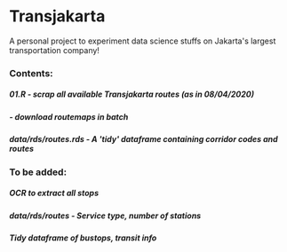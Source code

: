 # Transjakarta
A personal project to experiment data science stuffs on Jakarta's largest transportation company!
### Contents:
##### 01.R - scrap all available Transjakarta routes (as in 08/04/2020)
#####      - download routemaps in batch
##### data/rds/routes.rds - A 'tidy' dataframe containing corridor codes and routes

### To be added:
##### OCR to extract all stops
##### data/rds/routes - Service type, number of stations
##### Tidy dataframe of bustops, transit info

